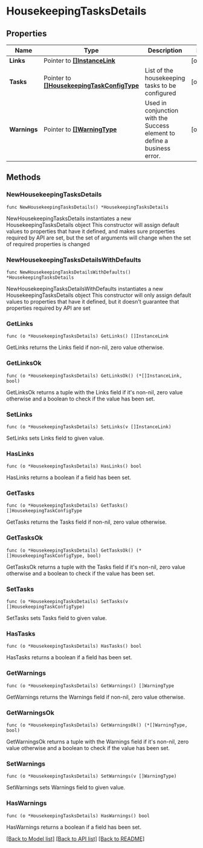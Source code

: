 # HousekeepingTasksDetails

## Properties

Name | Type | Description | Notes
------------ | ------------- | ------------- | -------------
**Links** | Pointer to [**[]InstanceLink**](InstanceLink.md) |  | [optional] 
**Tasks** | Pointer to [**[]HousekeepingTaskConfigType**](HousekeepingTaskConfigType.md) | List of the housekeeping tasks to be configured | [optional] 
**Warnings** | Pointer to [**[]WarningType**](WarningType.md) | Used in conjunction with the Success element to define a business error. | [optional] 

## Methods

### NewHousekeepingTasksDetails

`func NewHousekeepingTasksDetails() *HousekeepingTasksDetails`

NewHousekeepingTasksDetails instantiates a new HousekeepingTasksDetails object
This constructor will assign default values to properties that have it defined,
and makes sure properties required by API are set, but the set of arguments
will change when the set of required properties is changed

### NewHousekeepingTasksDetailsWithDefaults

`func NewHousekeepingTasksDetailsWithDefaults() *HousekeepingTasksDetails`

NewHousekeepingTasksDetailsWithDefaults instantiates a new HousekeepingTasksDetails object
This constructor will only assign default values to properties that have it defined,
but it doesn't guarantee that properties required by API are set

### GetLinks

`func (o *HousekeepingTasksDetails) GetLinks() []InstanceLink`

GetLinks returns the Links field if non-nil, zero value otherwise.

### GetLinksOk

`func (o *HousekeepingTasksDetails) GetLinksOk() (*[]InstanceLink, bool)`

GetLinksOk returns a tuple with the Links field if it's non-nil, zero value otherwise
and a boolean to check if the value has been set.

### SetLinks

`func (o *HousekeepingTasksDetails) SetLinks(v []InstanceLink)`

SetLinks sets Links field to given value.

### HasLinks

`func (o *HousekeepingTasksDetails) HasLinks() bool`

HasLinks returns a boolean if a field has been set.

### GetTasks

`func (o *HousekeepingTasksDetails) GetTasks() []HousekeepingTaskConfigType`

GetTasks returns the Tasks field if non-nil, zero value otherwise.

### GetTasksOk

`func (o *HousekeepingTasksDetails) GetTasksOk() (*[]HousekeepingTaskConfigType, bool)`

GetTasksOk returns a tuple with the Tasks field if it's non-nil, zero value otherwise
and a boolean to check if the value has been set.

### SetTasks

`func (o *HousekeepingTasksDetails) SetTasks(v []HousekeepingTaskConfigType)`

SetTasks sets Tasks field to given value.

### HasTasks

`func (o *HousekeepingTasksDetails) HasTasks() bool`

HasTasks returns a boolean if a field has been set.

### GetWarnings

`func (o *HousekeepingTasksDetails) GetWarnings() []WarningType`

GetWarnings returns the Warnings field if non-nil, zero value otherwise.

### GetWarningsOk

`func (o *HousekeepingTasksDetails) GetWarningsOk() (*[]WarningType, bool)`

GetWarningsOk returns a tuple with the Warnings field if it's non-nil, zero value otherwise
and a boolean to check if the value has been set.

### SetWarnings

`func (o *HousekeepingTasksDetails) SetWarnings(v []WarningType)`

SetWarnings sets Warnings field to given value.

### HasWarnings

`func (o *HousekeepingTasksDetails) HasWarnings() bool`

HasWarnings returns a boolean if a field has been set.


[[Back to Model list]](../README.md#documentation-for-models) [[Back to API list]](../README.md#documentation-for-api-endpoints) [[Back to README]](../README.md)


